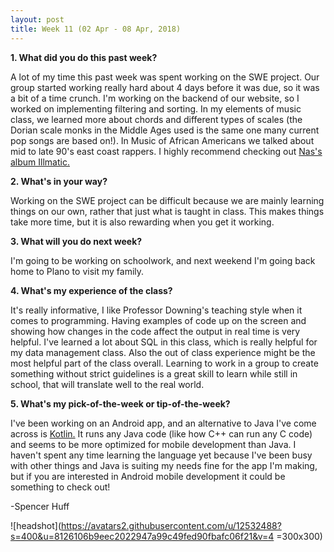```yaml
---
layout: post
title: Week 11 (02 Apr - 08 Apr, 2018)
---
```


**1. What did you do this past week?**

A lot of my time this past week was spent working on the SWE project. Our group started working really hard about 4 days before it was due, so it was a bit of a time crunch. I'm working on the backend of our website, so I worked on implementing filtering and sorting. In my elements of music class, we learned more about chords and different types of scales (the Dorian scale monks in the Middle Ages used is the same one many current pop songs are based on!). In Music of African Americans we talked about mid to late 90's east coast rappers. I highly recommend checking out [Nas's album Illmatic.](https://open.spotify.com/album/0cszZwl0JRKHBdcFLfNX3T) 

**2. What's in your way?**

Working on the SWE project can be difficult because we are mainly learning things on our own, rather that just what is taught in class. This makes things take more time, but it is also rewarding when you get it working.

**3. What will you do next week?**

I'm going to be working on schoolwork, and next weekend I'm going back home to Plano to visit my family.

**4. What's my experience of the class?**

It's really informative, I like Professor Downing's teaching style when it comes to programming. Having examples of code up on the screen and showing how changes in the code affect the output in real time is very helpful. I've learned a lot about SQL in this class, which is really helpful for my data management class. Also the out of class experience might be the most helpful part of the class overall. Learning to work in a group to create something without strict guidelines is a great skill to learn while still in school, that will translate well to the real world.

**5. What's my pick-of-the-week or tip-of-the-week?**

I've been working on an Android app, and an alternative to Java I've come across is [Kotlin.](https://kotlinlang.org/) It runs any Java code (like how C++ can run any C code) and seems to be more optimized for mobile development than Java. I haven't spent any time learning the language yet because I've been busy with other things and Java is suiting my needs fine for the app I'm making, but if you are interested in Android mobile development it could be something to check out!

-Spencer Huff

![headshot](https://avatars2.githubusercontent.com/u/12532488?s=400&u=8126106b9eec2022947a99c49fed90fbafc06f21&v=4 =300x300)

